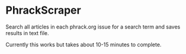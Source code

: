 # PhrackScraper
Search all articles in each phrack.org issue for a search term and saves results in text file.

Currently this works but takes about 10-15 minutes to complete.
